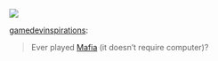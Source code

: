 [![](http://25.media.tumblr.com/8c25cd1a496eeed0ad7cc3ac8fe4d100/tumblr_mpbu4yHHfs1syyiijo1_250.png)](http://ilkke.blogspot.com/)

[gamedevinspirations](http://gamedevinspirations.tumblr.com/post/54455757836/ever-played-mafia-it-doesnt-require-computer):

> Ever played [Mafia](http://en.wikipedia.org/wiki/Mafia_(party_game)) (it doesn’t require computer)?
